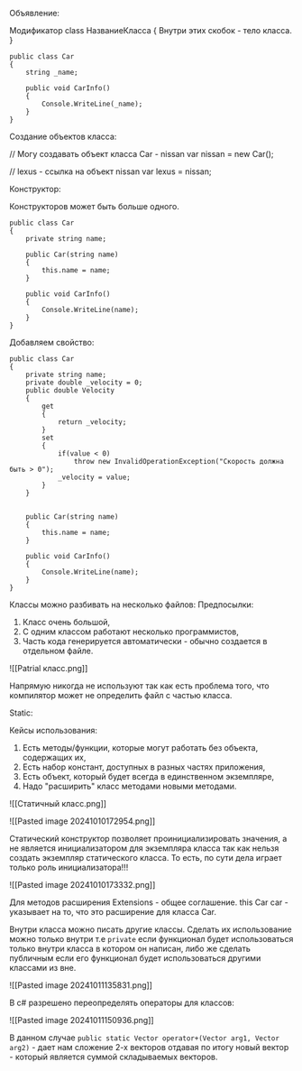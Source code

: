 Объявление:

Модификатор class НазваниеКласса
{
	Внутри этих скобок - тело класса.
}

```
public class Car
{
	string _name;

	public void CarInfo()
	{
		Console.WriteLine(_name);
	}
}
```

Создание объектов класса:

// Могу создавать объект класса Car - nissan
var nissan = new Car();

// lexus - ссылка на объект nissan
var lexus = nissan;

Конструктор:

Конструкторов может быть больше одного.

```
public class Car
{
	private string name;

	public Car(string name)
	{
		this.name = name;
	}

	public void CarInfo()
	{
		Console.WriteLine(name);
	}
}
```

Добавляем свойство:

```
public class Car
{
	private string name;
	private double _velocity = 0;
	public double Velocity
	{
		get
		{
			return _velocity;
		}
		set
		{
			if(value < 0)
				throw new InvalidOperationException("Скорость должна быть > 0");
			_velocity = value;
		}
	}


	public Car(string name)
	{
		this.name = name;
	}

	public void CarInfo()
	{
		Console.WriteLine(name);
	}
}
```

Классы можно разбивать на несколько файлов:
Предпосылки:
1. Класс очень большой,
2. С одним классом работают несколько программистов,
3. Часть кода генерируется автоматически - обычно создается в отдельном файле.

![[Patrial класс.png]]

Напрямую никогда не используют так как есть проблема того, что компилятор может не определить файл с частью класса.

Static:

Кейсы использования:
1. Есть методы/функции, которые могут работать без объекта, содержащих их,
2. Есть набор констант, доступных в разных частях приложения,
3. Есть объект, который будет всегда в единственном экземпляре,
4. Надо "расширить" класс методами новыми методами.

![[Статичный класс.png]]

![[Pasted image 20241010172954.png]]

Статический конструктор позволяет проинициализировать значения, а не является инициализатором для экземпляра класса так как нельзя создать экземпляр статического класса.
То есть, по сути дела играет только роль инициализатора!!!

![[Pasted image 20241010173332.png]]

Для методов расширения Extensions - общее соглашение.
this Car car - указывает на то, что это расширение для класса Car.

Внутри класса можно писать другие классы. Сделать их использование можно только внутри т.е `private` если функционал будет использоваться только внутри класса в котором он написан, либо же сделать публичным если его функционал будет использоваться другими классами из вне.

![[Pasted image 20241011135831.png]]

В c# разрешено переопределять операторы для классов:

![[Pasted image 20241011150936.png]]

В данном случае `public static Vector operator+(Vector arg1, Vector arg2)` - дает нам сложение 2-х векторов отдавая по итогу новый вектор - который является суммой складываемых векторов.